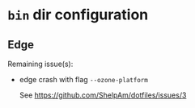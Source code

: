 # `bin` dir configuration

## Edge

Remaining issue(s):

*   edge crash with flag `--ozone-platform`
    
    See https://github.com/ShelpAm/dotfiles/issues/3

